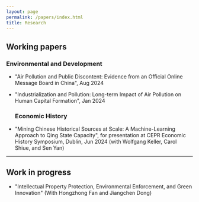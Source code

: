 ```yaml
---
layout: page
permalink: /papers/index.html
title: Research
---
```


## Working papers

   ### Environmental and Development

- "Air Pollution and Public Discontent: Evidence from an Official Online Message Board in China", Aug 2024
- "Industrialization and Pollution: Long-term Impact of Air Pollution on Human Capital Formation", Jan 2024

   ### Economic History

- "Mining Chinese Historical Sources at Scale: A Machine-Learning Approach to Qing State Capacity", for presentation at CEPR Economic History Symposium, Dublin, Jun 2024 (with Wolfgang Keller, Carol Shiue, and Sen Yan)
---

## Work in progress


- "Intellectual Property Protection, Environmental Enforcement, and Green Innovation" (With Hongzhong Fan and Jiangchen Dong) 
